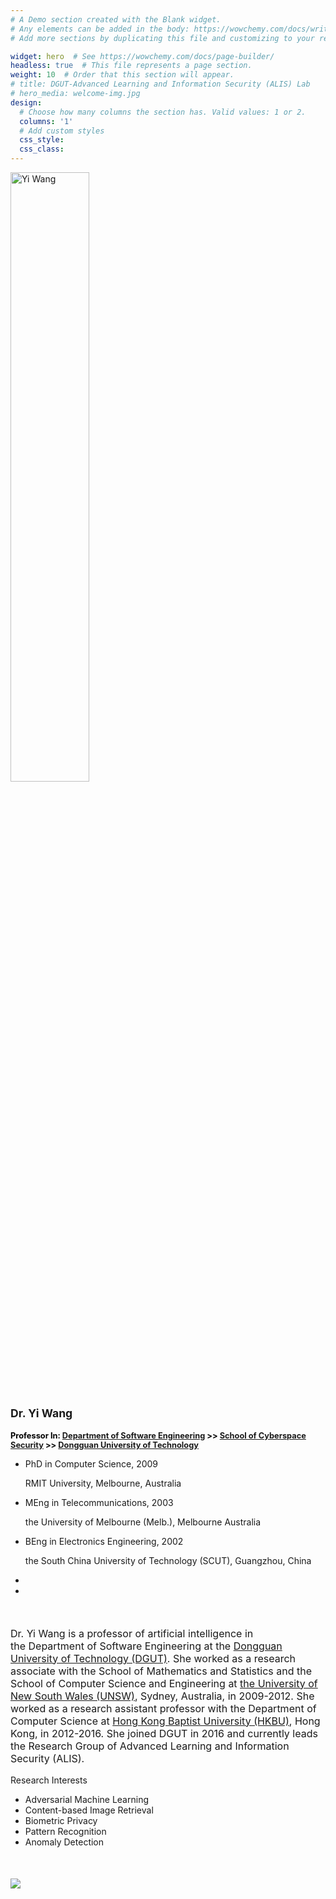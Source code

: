 ```yaml
---
# A Demo section created with the Blank widget.
# Any elements can be added in the body: https://wowchemy.com/docs/writing-markdown-latex/
# Add more sections by duplicating this file and customizing to your requirements.

widget: hero  # See https://wowchemy.com/docs/page-builder/
headless: true  # This file represents a page section.
weight: 10  # Order that this section will appear.
# title: DGUT-Advanced Learning and Information Security (ALIS) Lab
# hero_media: welcome-img.jpg
design:
  # Choose how many columns the section has. Valid values: 1 or 2.
  columns: '1'
  # Add custom styles
  css_style:
  css_class:
---
```


<!-- <br>

The **DGUT-301 ALIS-Lab** has been a center of excellence for Artificial Intelligence research, teaching, and practice since its founding in 2016. -->

<section id="profile-page" >
    <div class="container" style="padding-right: 0; padding-left: 0;">
        <div class="row">
            <div class="col-12 col-lg-4">
                <div id="profile"><img style="width: 50%;height: 50%;" class="avatar" src="https://dgut-alis.netlify.app/author/yi-wang/avatar_hu89df5c219375d0dea827182b2df18992_2700686_270x270_fill_lanczos_center_2.png" alt="Yi Wang">
                    <div class="portrait-title">
                        <h2 style="font-size: 1.1rem;">Dr. Yi Wang</h2>
                        <!-- <h3 style="font-size: 0.7rem;" >
                            Ph.D. CS (RMIT, Australia), M. E. (Melb., Australia), B. E. (SCUT, China)
                        </h3> -->
                        <h3 style="font-size: 0.8rem; color: black;" > 
                            <!-- <a style="text-decoration: none;color: rgba(0,0,0,.54);" href="https://css.dgut.edu.cn/list?14">Department of Software Engineering <a> >> -->
                            Professor In: 
                            <a href="https://css.dgut.edu.cn/list?14">Department of Software Engineering</a> >>
                            <a href="https://css.dgut.edu.cn/">School of Cyberspace Security</a> >>
                            <a href="https://www.dgut.edu.cn/index.htm">Dongguan University of Technology</a>
                        </h3>
                        <div>
                            <ul class="ul-edu fa-ul mb-0">
                                <li><i class="fa-li fas fa-graduation-cap"></i>
                                    <div class="description">
                                        <p class="course">PhD in Computer Science, 2009</p>
                                        <p class="institution">RMIT University, Melbourne, Australia</p>
                                    </div>
                                </li>
                                <li><i class="fa-li fas fa-graduation-cap"></i>
                                    <div class="description">
                                        <p class="course">MEng in Telecommunications, 2003</p>
                                        <p class="institution">the University of Melbourne (Melb.), Melbourne Australia</p>
                                    </div>
                                </li>
                                <li><i class="fa-li fas fa-graduation-cap"></i>
                                    <div class="description">
                                        <p class="course">BEng in Electronics Engineering, 2002</p>
                                        <p class="institution">the South China University of Technology (SCUT), Guangzhou, China</p>
                                    </div>
                                </li>
                            </ul>
                        </div>
                    </div>
                    <ul class="network-icon" aria-hidden="true">
                        <li><a href="mailto:wangyi@dgut.edu.cn" aria-label="envelope"><i
                                    class="fas fa-envelope big-icon"></i></a></li>
                        <li><a href="https://scholar.google.com/citations?user=hYVi3vIAAAAJ&hl=zh-CN&oi=ao" target="_blank"
                                rel="noopener" aria-label="google-scholar"><i
                                    class="ai ai-google-scholar big-icon"></i></a></li>
                        <!-- <li><a href="https://github.com/gcushen" target="_blank" rel="noopener" aria-label="github"><i
                                    class="fab fa-github big-icon"></i></a></li> -->
                    </ul>
                </div>
            </div>
            <div class="col-12 col-lg-8" style="margin-top: 50px;">
                <div class="article-style">
                    <!-- <h2>Biography</h2> -->
                    <p style="font-size: 1rem;">Dr. Yi Wang is a professor of artificial intelligence in the Department of Software Engineering at the <a href="https://www.dgut.edu.cn/index.htm">Dongguan University of Technology (DGUT)</a>. She worked as a research associate with the School of Mathematics and Statistics and the School of Computer Science and Engineering at <a href="https://www.unsw.edu.au">the University of New South Wales (UNSW)</a>, Sydney, Australia, in 2009-2012. She worked as a research assistant professor with the Department of Computer Science at <a href="https://www.hkbu.edu.hk/eng/main/index.jsp">Hong Kong Baptist University (HKBU)</a>, Hong Kong, in 2012-2016. She joined DGUT in 2016 and currently leads the Research Group of Advanced Learning and Information Security (ALIS). </p>
                </div>
                <div class="row">
                    <div class="col-md-5">
                        <div class="section-subheading">Research Interests</div>
                        <ul class="ul-interests mb-0">
                            <li>Adversarial Machine Learning</li>
                            <li>Content-based Image Retrieval</li>
                            <li>Biometric Privacy</li>
                            <li>Pattern Recognition</li>
                            <li>Anomaly Detection</li>
                        </ul>
                    </div>
                    <div class="col-md-7" style="margin-top: 50px;">
                        <img src="/home/welcome-img.jpg">
                    </div>
                </div>
            </div>
        </div>
    </div>
</section>
